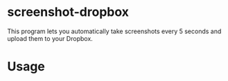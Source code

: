 # screenshot-dropbox
This program lets you automatically take screenshots every 5 seconds and upload them to your Dropbox.

# Usage
